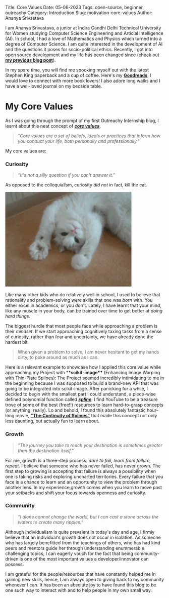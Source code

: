 Title: Core Values
Date: 05-06-2023
Tags: open-source, beginner, outreachy
Category: Introduction
Slug: motivation-core-values
Author: Ananya Srivastava

I am Ananya Srivastava, a junior at Indira Gandhi Delhi Technical University for Women studying Computer Science Engineering and Articial Intelligence (AI). In school, I had a love of Mathematics and Physics which turned into a degree of Computer Science. I am quite interested in the development of AI and the questions it poses for socio-political ethics. Recently, I got into open source development and my life has been changed since (check out **[my previous blog post](https://ana42742.github.io/how-i-started-with-open-source.html)**).

In my spare time, you will find me spooking myself out with the latest Stephen King paperback and a cup of coffee. Here's my **[Goodreads](https://www.goodreads.com/user/show/43927183-ananya)**, I would love to connect with more book lovers! I also adore long walks and I have a well-loved journal on my bedside table.

# My Core Values

As I was going through the prompt of my first Outreachy Internship blog, I learnt about this neat concept of _**[core values](https://in.indeed.com/career-advice/career-development/core-values)**_.

> _"Core values are a set of beliefs, ideals or practices that inform how you conduct your life, both personally and professionally."_

My core values are:

### Curiosity

> _“It's not a silly question if you can't answer it.”_

As opposed to the colloquialism, curiosity _did not_ in fact, kill the cat.

![cute-cat](/images/cute-cat.gif)

<!--insert cute cat gif-->

Like many other kids who do relatively well in school, I used to believe that rationality and problem-solving were skills that one was _born_ with. You either excel in academics, or you don't.
Lately, I have learnt that your mind, like any muscle in your body, can be trained over time to get better at _doing hard things_.

The biggest hurdle that most people face while approaching a problem is their _mindset_. If we start approaching cognitively taxing tasks from a sense of curiosity, rather than fear and uncertainty, we have already done the hardest bit.

> When given a problem to solve, I am never hesitant to get my hands dirty, to poke around as much as I can.

Here is a relevant example to showcase how I applied this core value while approaching my Project with \***\*scikit-image\*\*** (Enhancing Image Warping with Thin-Plate Splines): The Project seemed incredibly intimidating to me in the beginning because I was supposed to build a brand-new API that was going to be integrated into scikit-image. After panicking for a while, I decided to begin with the smallest part I could understand, a piece-wise defined polynomial function called [**_spline_**](<https://en.wikipedia.org/wiki/Spline_(mathematics)>). I find YouTube to be a treasure trove of some of the best (free!!) resources to learn hard-to-grasp concepts (or anything, really). Lo and behold, I found this absolutely fantastic hour-long movie, [**"The Continuity of Splines"**](https://www.youtube.com/watch?v=jvPPXbo87ds&list=PLtu308FkRPMsiZ2YDH0vZ40tqjHxzAgUz&index=2&t=1972s) that made this concept not only less daunting, but actually fun to learn about.

### Growth

> _"The journey you take to reach your destination is sometimes greater than the destination itself."_

For me, growth is a three-step process: _dare to fail, learn from failure, repeat_. I believe that someone who has never failed, has never grown. The first step to growing is accepting that failure is always a possibility when one is taking risks and exploring uncharted territories. Every failure that you face is a chance to learn and an opportunity to view the problem through another lens. In my experience,growth comes when you learn to move past your setbacks and shift your focus towards openness and curiosity.

### Community

> _“I alone cannot change the world, but I can cast a stone across the waters to create many ripples.”_

Although individualism is quite prevalent in today's day and age, I firmly believe that an individual's growth does not occur in isolation. As someone who has largely benefitted from the teachings of others, who has had kind peers and mentors guide her through understanding enummerable challenging topics, I can eagerly vouch for the fact that being community-driven is one of the most important values a developer/innovator can possess.

I am grateful for the people/resources that have constantly helped me in gaining new skills, hence, I am always open to giving back to my community whenever I can. It has been an absolute joy to have found this blog to be one such way to interact with and to help people in my own small way.
